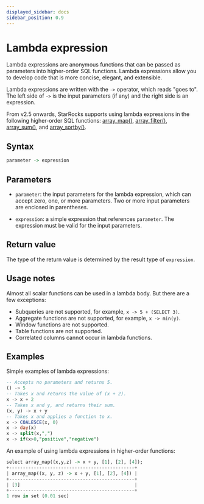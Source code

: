 ```yaml
---
displayed_sidebar: docs
sidebar_position: 0.9
---
```


# Lambda expression

Lambda expressions are anonymous functions that can be passed as parameters into higher-order SQL functions. Lambda expressions allow you to develop code that is more concise, elegant, and extensible.

Lambda expressions are written with the `->` operator, which reads "goes to". The left side of `->` is the input parameters (if any) and the right side is an expression.

From v2.5 onwards, StarRocks supports using lambda expressions in the following higher-order SQL functions: [array_map()](./array-functions/array_map.md), [array_filter()](./array-functions/array_filter.md), [array_sum()](./array-functions/array_sum.md), and [array_sortby()](./array-functions/array_sortby.md).

## Syntax

```Haskell
parameter -> expression
```

## Parameters

- `parameter`: the input parameters for the lambda expression, which can accept zero, one, or more parameters. Two or more input parameters are enclosed in parentheses.

- `expression`: a simple expression that references `parameter`. The expression must be valid for the input parameters.

## Return value

The type of the return value is determined by the result type of `expression`.

## Usage notes

Almost all scalar functions can be used in a lambda body. But there are a few exceptions:

- Subqueries are not supported, for example, `x -> 5 + (SELECT 3)`.
- Aggregate functions are not supported, for example, `x -> min(y)`.
- Window functions are not supported.
- Table functions are not supported.
- Correlated columns cannot occur in lambda functions.

## Examples

Simple examples of lambda expressions:

```SQL
-- Accepts no parameters and returns 5.
() -> 5    
-- Takes x and returns the value of (x + 2).
x -> x + 2 
-- Takes x and y, and returns their sum.
(x, y) -> x + y 
-- Takes x and applies a function to x.
x -> COALESCE(x, 0)
x -> day(x)
x -> split(x,",")
x -> if(x>0,"positive","negative")
```

An example of using lambda expressions in higher-order functions:

```Haskell
select array_map((x,y,z) -> x + y, [1], [2], [4]);
+----------------------------------------------+
| array_map((x, y, z) -> x + y, [1], [2], [4]) |
+----------------------------------------------+
| [3]                                          |
+----------------------------------------------+
1 row in set (0.01 sec)
```
